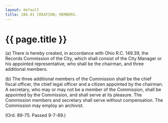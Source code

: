 ```yaml
---
layout: default 
title: 286.01 CREATION; MEMBERS.
---
```


{{ page.title }}
================

​(a) There is hereby created, in accordance with Ohio R.C. 149.39, the
Records Commission of the City, which shall consist of the City Manager
or his appointed representative, who shall be the chairman, and three
additional members.

​(b) The three additional members of the Commission shall be the chief
fiscal officer, the chief legal officer and a citizen appointed by the
chairman. A secretary, who may or may not be a member of the Commission,
shall be appointed by the Commission, and shall serve at its pleasure.
The Commission members and secretary shall serve without compensation.
The Commission may employ an archivist.

(Ord. 89-75. Passed 9-7-89.)
